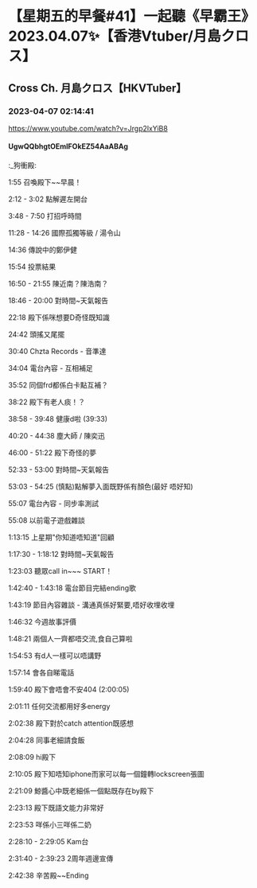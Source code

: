 # 【星期五的早餐#41】一起聽《早霸王》2023.04.07✨【香港Vtuber/月島クロス】

## Cross Ch. 月島クロス【HKVTuber】

### 2023-04-07 02:14:41

https://www.youtube.com/watch?v=Jrgp2lxYiB8

#### UgwQQbhgtOEmlFOkEZ54AaABAg

:_狗衝殿:

1:55 召喚殿下~~早晨！

2:12 - 3:02 點解遲左開台

3:48 - 7:50 打招呼時間

11:28 - 14:26 國際孤獨等級 / 湯令山

14:36 傳說中的鄭伊健

15:54 投票結果

16:50 - 21:55 陳近南？陳浩南？

18:46 - 20:00 對時間~天氣報告

22:18 殿下係咪想要D奇怪既知識

24:42 頭搖又尾擺

30:40 Chzta Records - 音準達

34:04 電台內容 - 互相補足

35:52 同個frd都係白卡點互補？

38:22 殿下有老人痰！？

38:58 - 39:48 健康d啦 (39:33)

40:20 - 44:38 塵大師 / 陳奕迅

46:00 - 51:22 殿下奇怪的夢

52:33 - 53:00 對時間~天氣報告

53:03 - 54:25 (慎點)點解夢入面既野係有顏色(最好 唔好知)

55:07 電台內容 - 同步率測試

55:08 以前電子遊戲雜談

1:13:15 上星期"你知道唔知道"回顧

1:17:30 - 1:18:12 對時間~天氣報告

1:23:03 聽眾call in~~~ START！

1:42:40 - 1:43:18 電台節目完結ending歌

1:43:19 節目內容雜談 - 溝通真係好緊要,唔好收埋收埋

1:46:32 今週故事評價

1:48:21 兩個人一齊都唔交流,食自己算啦

1:54:53 有d人一樣可以唔講野

1:57:14 會各自睇電話

1:59:40 殿下會唔會不安404 (2:00:05)

2:01:11 任何交流都用好多energy

2:02:38 殿下對於catch attention既感想

2:04:28 同事老細請食飯

2:08:09 hi殿下

2:10:05 殿下知唔知iphone而家可以每一個鐘轉lockscreen張圖

2:21:09 鯨醬心中既老細係一個點既存在by殿下

2:23:13 殿下既語文能力非常好

2:23:53 咩係小三咩係二奶

2:28:10 - 2:29:05 Kam台

2:31:40 - 2:39:23 2周年週邊宣傳

2:42:38 辛苦殿~~Ending


